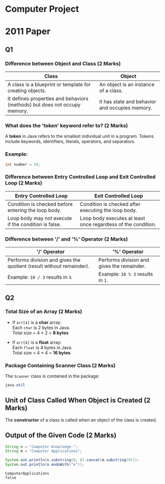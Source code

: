# Computer Project
# 2011 Paper
## Q1 

### Difference between Object and Class (2 Marks)

| Class                            | Object                               |
|----------------------------------|---------------------------------------|
| A class is a blueprint or template for creating objects. | An object is an instance of a class. |
| It defines properties and behaviors (methods) but does not occupy memory. | It has state and behavior and occupies memory. |

### What does the 'token' keyword refer to? (2 Marks)

A **token** in Java refers to the smallest individual unit in a program. Tokens include keywords, identifiers, literals, operators, and separators.

### Example:
```java
int number = 10;
```

### Difference between Entry Controlled Loop and Exit Controlled Loop (2 Marks)

| Entry Controlled Loop                       | Exit Controlled Loop                        |
|---------------------------------------------|---------------------------------------------|
| Condition is checked before entering the loop body. | Condition is checked after executing the loop body. |
| Loop body may not execute if the condition is false. | Loop body executes at least once regardless of the condition. |

### Difference between '/' and '%' Operator (2 Marks)

| '/' Operator                          | '%' Operator                           |
|-------------------------------------|--------------------------------------|
| Performs division and gives the quotient (result without remainder). | Performs division and gives the remainder. |
| Example: `10 / 3` results in `3`.   | Example: `10 % 3` results in `1`.    |

## Q2

### Total Size of an Array (2 Marks)

- If `arr[4]` is a **char** array:  
  Each `char` is 2 bytes in Java.  
  Total size = 4 × 2 = **8 bytes**

- If `arr[4]` is a **float** array:  
  Each `float` is 4 bytes in Java.  
  Total size = 4 × 4 = **16 bytes**

### Package Containing Scanner Class (2 Marks)

The `Scanner` class is contained in the package:

```java
java.util
```

## Unit of Class Called When Object is Created (2 Marks)

The **constructor** of a class is called when an object of the class is created.

## Output of the Given Code (2 Marks)

```java
String n = "Computer Knowledge.";
String m = "Computer Applications";

System.out.println(n.substring(0, 8).concat(m.substring(9)));
System.out.println(n.endsWith("e"));
```

```
ComputerApplications
false
```

